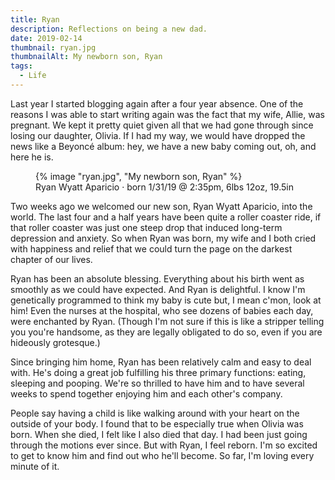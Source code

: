 ```yaml
---
title: Ryan
description: Reflections on being a new dad.
date: 2019-02-14
thumbnail: ryan.jpg
thumbnailAlt: My newborn son, Ryan
tags:
  - Life
---
```


Last year I started blogging again after a four year absence. One of the reasons I was able to start writing again was the fact that my wife, Allie, was pregnant. We kept it pretty quiet given all that we had gone through since losing our daughter, Olivia. If I had my way, we would have dropped the news like a Beyoncé album: hey, we have a new baby coming out, oh, and here he is.

<figure>
  {% image "ryan.jpg", "My newborn son, Ryan" %}
  <figcaption>
    Ryan Wyatt Aparicio · born 1/31/19 @ 2:35pm, 6lbs 12oz, 19.5in
  </figcaption>
</figure>

Two weeks ago we welcomed our new son, Ryan Wyatt Aparicio, into the world. The last four and a half years have been quite a roller coaster ride, if that roller coaster was just one steep drop that induced long-term depression and anxiety. So when Ryan was born, my wife and I both cried with happiness and relief that we could turn the page on the darkest chapter of our lives.

Ryan has been an absolute blessing. Everything about his birth went as smoothly as we could have expected. And Ryan is delightful. I know I'm genetically programmed to think my baby is cute but, I mean c'mon, look at him! Even the nurses at the hospital, who see dozens of babies each day, were enchanted by Ryan. (Though I'm not sure if this is like a stripper telling you you're handsome, as they are legally obligated to do so, even if you are hideously grotesque.)

Since bringing him home, Ryan has been relatively calm and easy to deal with. He's doing a great job fulfilling his three primary functions: eating, sleeping and pooping. We're so thrilled to have him and to have several weeks to spend together enjoying him and each other's company.

People say having a child is like walking around with your heart on the outside of your body. I found that to be especially true when Olivia was born. When she died, I felt like I also died that day. I had been just going through the motions ever since. But with Ryan, I feel reborn. I'm so excited to get to know him and find out who he'll become. So far, I'm loving every minute of it.